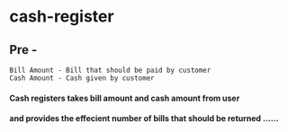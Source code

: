 # cash-register

## Pre - 
    Bill Amount - Bill that should be paid by customer 
    Cash Amount - Cash given by customer

#### Cash registers takes bill amount  and cash amount from user 
#### and provides the effecient number of bills that should be returned ......
